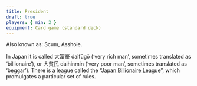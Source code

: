 ```yaml
---
title: President
draft: true
players: { min: 2 }
equipment: Card game (standard deck)
---
```


Also known as: Scum, Asshole.

In Japan it is called <span lang="ja">大富豪</span> <span lang="ja-Latn">daifūgō</span> (‘very rich man’, sometimes translated as ‘billionaire’), or <span lang="ja">大貧民</span> <span lang="ja-Latn">daihinmin</span> (‘very poor man’, sometimes translated as ‘beggar’). There is a league called the “[Japan Billionaire League](http://daifugojapan.com)”, which promulgates a particular set of rules.
